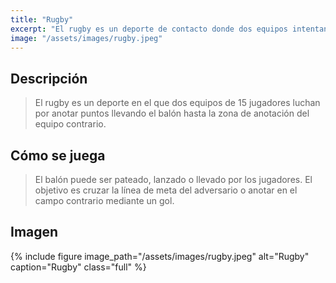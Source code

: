 ```yaml
---
title: "Rugby"
excerpt: "El rugby es un deporte de contacto donde dos equipos intentan llevar el balón a la zona de anotación contraria."
image: "/assets/images/rugby.jpeg"
---
```


## Descripción

> El rugby es un deporte en el que dos equipos de 15 jugadores luchan por anotar puntos llevando el balón hasta la zona de anotación del equipo contrario.

## Cómo se juega

> El balón puede ser pateado, lanzado o llevado por los jugadores. El objetivo es cruzar la línea de meta del adversario o anotar en el campo contrario mediante un gol.

## Imagen

{% include figure image_path="/assets/images/rugby.jpeg" alt="Rugby" caption="Rugby" class="full" %}

